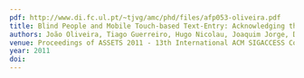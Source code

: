 ```yaml
---
pdf: http://www.di.fc.ul.pt/~tjvg/amc/phd/files/afp053-oliveira.pdf
title: Blind People and Mobile Touch-based Text-Entry: Acknowledging the Need for Different Flavors  BEST STUDENT PAPER AWARD
authors: João Oliveira, Tiago Guerreiro, Hugo Nicolau, Joaquim Jorge, Daniel Gonçalves
venue: Proceedings of ASSETS 2011 - 13th International ACM SIGACCESS Conference on Computers and Accessibility. Dundee, Scotland, October, 2011
year: 2011
doi: 
---
```

